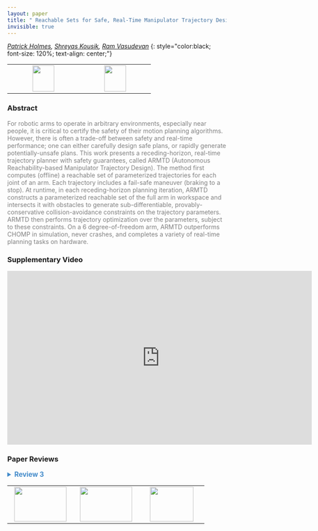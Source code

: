 ```yaml
---
layout: paper
title: " Reachable Sets for Safe, Real-Time Manipulator Trajectory Design"
invisible: true
---
```

*[Patrick Holmes](https://pdholmes.github.io/), [Shreyas Kousik](https://www.shreyaskousik.com/), [Ram Vasudevan](http://www.roahmlab.com/)*
{: style="color:black; font-size: 120%; text-align: center;"}

<table width="30%"> <tr>
<td style="width: 20%; text-align: center;"><a href="http://www.roboticsproceedings.org/rss16/p100.pdf"><img src="{{ site.baseurl }}/images/paper_link.png"
width = "50"  height = "60"/> </a> </td>

<td style="width: 20%; text-align: center;"><a href="https://github.com/ramvasudevan/arm_planning"><img src="{{ site.baseurl }}/images/software_link.png"
width = "50"  height = "60"/> </a> </td>

</tr></table>

### Abstract
<html><p style="color:gray; font-size: 100%; text-align: justified;">
For robotic arms to operate in arbitrary environments, especially near people, it is critical to certify the safety of their motion planning algorithms. However, there is often a trade-off between safety and real-time performance; one can either carefully design safe plans, or rapidly generate potentially-unsafe plans. This work presents a receding-horizon, real-time trajectory planner with safety guarantees, called ARMTD (Autonomous Reachability-based Manipulator Trajectory Design). The method first computes (offline) a reachable set of parameterized trajectories for each joint of an arm. Each trajectory includes a fail-safe maneuver (braking to a stop). At runtime, in each receding-horizon planning iteration, ARMTD constructs a parameterized reachable set of the full arm in workspace and intersects it with obstacles to generate sub-differentiable, provably-conservative collision-avoidance constraints on the trajectory parameters. ARMTD then performs trajectory optimization over the parameters, subject to these constraints. On a 6 degree-of-freedom arm, ARMTD outperforms CHOMP in simulation, never crashes, and completes a variety of real-time planning tasks on hardware.
</p></html>

### Supplementary Video
<iframe width="700" height="400" src="https://www.youtube.com/embed/ySnux2owlAA " frameborder="0" allow="accelerometer; autoplay; encrypted-media; gyroscope; picture-in-picture" allowfullscreen></iframe>

### Paper Reviews
<details><summary style="font-size:110%; color:#438BCA; cursor: pointer;"><b> Review 3</b></summary>
<p style="color:gray; font-size: 100%; text-align: justified; white-space: pre-line">
Overall, the work is of high quality and the results are impressive, but the paper is not matching the quality of the work.

While the first part is clear and easy to follow, there are some notions that are not clearly motivated and explained. For instance the slicing is introduced
early in the paper but its objective only explained later. As the paper introduces many notions, it is hard to get the global picture of how everything works together.
I would recommend producing a figure detailing the offline and the online step to provide a gentler introduction to the method.

A particularly annoying point concerns the supplementary document that seems to be simply a previous version of the paper. This strikes me as a demonstration
of laziness; how hard was it to simply extract the proofs and relevant information from the document and present them on a reduced file ?
The sections are not even properly refered in the paper. This is clearly not acceptable.


This being said, again I think the work is of high quality.
</p> </details>

<table width="100%"><tr><td style="width: 30%; text-align: center;"><a href="{{ site.baseurl }}/program/papers/99"> <img src="{{ site.baseurl }}/images/previous_icon.png" width = "120"  height = "80"/> </a> </td>

<td style="width: 30%; text-align: center;"><a href="{{ site.baseurl }}/program/papers"> <img src="{{ site.baseurl }}/images/overview_icon.png" width = "120"  height = "80"/> </a> </td> 

<td style="width: 30%; text-align: center;"><a href="{{ site.baseurl }}/program/papers/101"> <img src="{{ site.baseurl }}/images/next_icon.png" width = "100"  height = "80"/> </a> </td> 

</tr></table>

